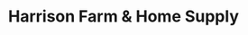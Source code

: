 ---
title: "Harrison Farm & Home Supply"
url: /sneedville/harrison-farm-and-home-supply/
shop: hardware
---